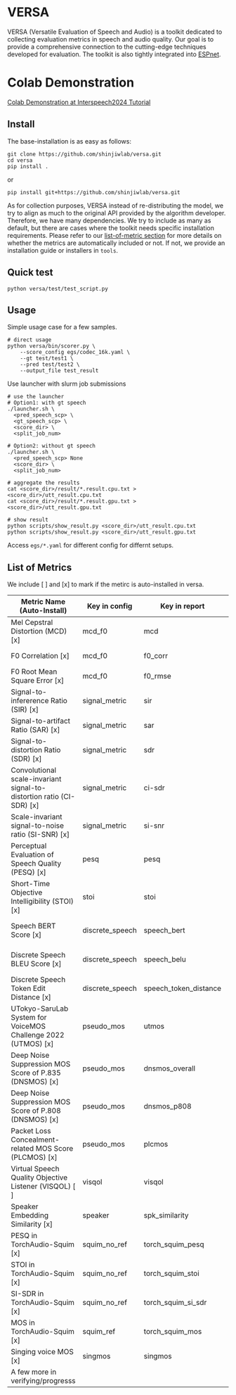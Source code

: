 # VERSA
VERSA (Versatile Evaluation of Speech and Audio) is a toolkit dedicated to collecting evaluation metrics in speech and audio quality. Our goal is to provide a comprehensive connection to the cutting-edge techniques developed for evaluation. The toolkit is also tightly integrated into [ESPnet](https://github.com/espnet/espnet.git).

# Colab Demonstration

[Colab Demonstration at Interspeech2024 Tutorial](https://colab.research.google.com/drive/11c0vZxbSa8invMSfqM999tI3MnyAVsOp?usp=sharing)


## Install

The base-installation is as easy as follows:
```
git clone https://github.com/shinjiwlab/versa.git
cd versa
pip install .
```
or
```
pip install git+https://github.com/shinjiwlab/versa.git
```

As for collection purposes, VERSA instead of re-distributing the model, we try to align as much to the original API provided by the algorithm developer. Therefore, we have many dependencies. We try to include as many as default, but there are cases where the toolkit needs specific installation requirements. Please refer to our [list-of-metric section](https://github.com/shinjiwlab/versa?tab=readme-ov-file#list-of-metrics) for more details on whether the metrics are automatically included or not.  If not, we provide an installation guide or installers in `tools`.


## Quick test
```
python versa/test/test_script.py
```

## Usage

Simple usage case for a few samples.
```
# direct usage
python versa/bin/scorer.py \
    --score_config egs/codec_16k.yaml \
    --gt test/test1 \
    --pred test/test2 \
    --output_file test_result
```

Use launcher with slurm job submissions
```
# use the launcher
# Option1: with gt speech
./launcher.sh \
  <pred_speech_scp> \
  <gt_speech_scp> \
  <score_dir> \
  <split_job_num> 

# Option2: without gt speech
./launcher.sh \
  <pred_speech_scp> None 
  <score_dir> \
  <split_job_num>

# aggregate the results
cat <score_dir>/result/*.result.cpu.txt > <score_dir>/utt_result.cpu.txt
cat <score_dir>/result/*.result.gpu.txt > <score_dir>/utt_result.gpu.txt

# show result
python scripts/show_result.py <score_dir>/utt_result.cpu.txt
python scripts/show_result.py <score_dir>/utt_result.gpu.txt 

```

Access `egs/*.yaml` for different config for differnt setups.

## List of Metrics

We include [ ] and [x] to mark if the metirc is auto-installed in versa. 

| Metric Name  (Auto-Install)  | Key in config | Key in report  | Details | Code Source                                                                                                     | References                                                                                       |
|------------------|---------------|---------------|---------|-----------------------------------------------------------------------------------------------------------------|--------------------------------------------------------------------------------------------------|
| Mel Cepstral Distortion (MCD) [x]  | mcd_f0 | mcd | | [espnet](https://github.com/espnet/espnet) and [s3prl-vc](https://github.com/unilight/s3prl-vc) | https://ieeexplore.ieee.org/iel2/3220/9154/00407206.pdf |
| F0 Correlation [x]  | mcd_f0 | f0_corr | | [espnet](https://github.com/espnet/espnet) and [s3prl-vc](https://github.com/unilight/s3prl-vc) | https://ieeexplore.ieee.org/iel7/9040208/9052899/09053512.pdf |
| F0 Root Mean Square Error  [x] | mcd_f0 | f0_rmse | | [espnet](https://github.com/espnet/espnet) and [s3prl-vc](https://github.com/unilight/s3prl-vc) | https://ieeexplore.ieee.org/iel7/9040208/9052899/09053512.pdf |
| Signal-to-infererence Ratio (SIR) [x]  | signal_metric | sir | | [espnet](https://github.com/espnet/espnet) | - |
| Signal-to-artifact Ratio (SAR) [x]  | signal_metric | sar | | [espnet](https://github.com/espnet/espnet) | - |
| Signal-to-distortion Ratio (SDR) [x]  | signal_metric | sdr | | [espnet](https://github.com/espnet/espnet) | - |
| Convolutional scale-invariant signal-to-distortion ratio (CI-SDR) [x]  | signal_metric | ci-sdr | | [ci_sdr](https://github.com/fgnt/ci_sdr) | https://arxiv.org/abs/2011.15003 |
| Scale-invariant signal-to-noise ratio (SI-SNR) [x]  | signal_metric | si-snr | | [espnet](https://github.com/espnet/espnet) | https://arxiv.org/abs/1711.00541 |
| Perceptual Evaluation of Speech Quality (PESQ) [x]  | pesq | pesq | | [pesq](https://pypi.org/project/pesq/) | https://ieeexplore.ieee.org/document/941023 |
| Short-Time Objective Intelligibility (STOI) [x]  | stoi | stoi | | [pystoi](https://github.com/mpariente/pystoi) | https://ieeexplore.ieee.org/document/5495701 |
| Speech BERT Score [x]  | discrete_speech | speech_bert | | [discrete speech metric](https://github.com/Takaaki-Saeki/DiscreteSpeechMetrics) | https://arxiv.org/abs/2401.16812 |
| Discrete Speech BLEU Score [x]  | discrete_speech | speech_belu | | [discrete speech metric](https://github.com/Takaaki-Saeki/DiscreteSpeechMetrics) | https://arxiv.org/abs/2401.16812 |
| Discrete Speech Token Edit Distance [x]  | discrete_speech | speech_token_distance | | [discrete speech metric](https://github.com/Takaaki-Saeki/DiscreteSpeechMetrics) | https://arxiv.org/abs/2401.16812 |
| UTokyo-SaruLab System for VoiceMOS Challenge 2022 (UTMOS) [x]  | pseudo_mos | utmos | | [speechmos](https://github.com/tarepan/SpeechMOS) | https://arxiv.org/abs/2204.02152 |
| Deep Noise Suppression MOS Score of P.835 (DNSMOS) [x]  | pseudo_mos | dnsmos_overall | | [speechmos (MS)](https://pypi.org/project/speechmos/) | https://arxiv.org/abs/2110.01763 |
| Deep Noise Suppression MOS Score of P.808 (DNSMOS) [x]  | pseudo_mos | dnsmos_p808 | | [speechmos (MS)](https://pypi.org/project/speechmos/) | https://arxiv.org/abs/2005.08138 |
| Packet Loss Concealment-related MOS Score (PLCMOS) [x]  | pseudo_mos | plcmos | | [speechmos (MS)](https://pypi.org/project/speechmos/) | https://arxiv.org/abs/2305.15127|
| Virtual Speech Quality Objective Listener (VISQOL) [ ]  | visqol | visqol | | [google-visqol](https://github.com/google/visqol) | https://arxiv.org/abs/2004.09584 |
| Speaker Embedding Similarity [x]  | speaker | spk_similarity | | [espnet](https://github.com/espnet/espnet) | https://arxiv.org/abs/2401.17230 |
| PESQ in TorchAudio-Squim [x]  | squim_no_ref | torch_squim_pesq | | [torch_squim](https://pytorch.org/audio/main/tutorials/squim_tutorial.html) | https://arxiv.org/abs/2304.01448 |
| STOI in TorchAudio-Squim [x]  | squim_no_ref | torch_squim_stoi | | [torch_squim](https://pytorch.org/audio/main/tutorials/squim_tutorial.html) | https://arxiv.org/abs/2304.01448 |
| SI-SDR in TorchAudio-Squim [x]  | squim_no_ref | torch_squim_si_sdr | | [torch_squim](https://pytorch.org/audio/main/tutorials/squim_tutorial.html) | https://arxiv.org/abs/2304.01448 |
| MOS in TorchAudio-Squim [x]  | squim_ref | torch_squim_mos |  | [torch_squim](https://pytorch.org/audio/main/tutorials/squim_tutorial.html) | https://arxiv.org/abs/2304.01448 |
| Singing voice MOS [x]  | singmos | singmos |  | [singmos](https://github.com/South-Twilight/SingMOS/tree/main) | https://arxiv.org/abs/2406.10911 |
| A few more in verifying/progresss|
